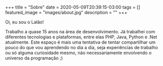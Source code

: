 +++
title =  "Sobre"
date = 2020-05-09T20:39:15-03:00
tags = []
featured_image = "images/about.jpg"
description = ""
+++

Oi, eu sou o Lalão!

Trabalho a quase 15 anos na área de desenvolvimento. Já trabalhei com diferentes tecnologias e plataformas, entre elas PHP, Java, Python e .Net atualmente. Este espaço é mais uma tentativa de tentar compartilhar um pouco do que vou aprendendo no dia a dia, seja experiências de trabalho ou só alguma curiosidade mesmo, não necessariamente envolvendo o universo da programação ;)
